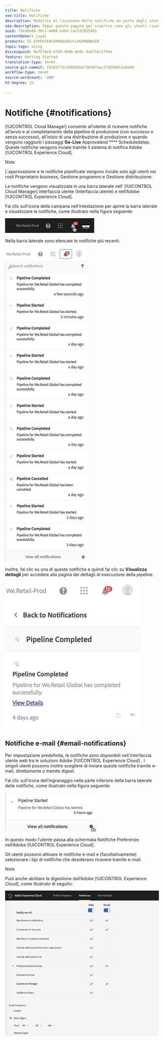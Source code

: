 ```yaml
---
title: Notifiche
seo-title: Notifiche
description: Modalità di ricezione delle notifiche da parte degli utenti in AEM Cloud Manager
seo-description: Segui questa pagina per scoprire come gli utenti ricevono le notifiche all’avvio e al completamento di una pipeline, con successo o senza successo, in AEM Cloud Manager.
uuid: 73e4bb80-36c1-4408-bdbd-1ac5328359d1
contentOwner: jsyal
products: SG_EXPERIENCEMANAGER/CLOUDMANAGER
topic-tags: using
discoiquuid: 8ef574c8-47d9-404b-8e9c-9c6716c1f49a
feature: Getting Started
translation-type: tm+mt
source-git-commit: fb10d775c930b5bb475b497aac2fd59b053a9a00
workflow-type: tm+mt
source-wordcount: '260'
ht-degree: 1%

---
```



# Notifiche {#notifications}

[!UICONTROL Cloud Manager] consente all’utente di ricevere notifiche all’avvio e al completamento della pipeline di produzione (con successo o senza successo), all’inizio di una distribuzione di produzione e quando vengono raggiunti i passaggi  **Go-Live** Approvaland  **** Scheduledstep. Queste notifiche vengono inviate tramite il sistema di notifica Adobe [!UICONTROL Experience Cloud].

>[!NOTE]
>
>L&#39;approvazione e le notifiche pianificate vengono inviate solo agli utenti nei ruoli Proprietario business, Gestione programmi e Gestione distribuzione.

Le notifiche vengono visualizzate in una barra laterale nell’ [!UICONTROL Cloud Manager] interfaccia utente (Interfaccia utente) e nell’Adobe [!UICONTROL Experience Cloud].

Fai clic sull’icona della campana nell’intestazione per aprire la barra laterale e visualizzare le notifiche, come illustrato nella figura seguente:

![](assets/image2018-7-12_11-52-40.png)

Nella barra laterale sono elencate le notifiche più recenti.

![](assets/screen_shot_2018-07-20at91406pm.png)

Inoltre, fai clic su una di queste notifiche e quindi fai clic su **Visualizza dettagli** per accedere alla pagina dei dettagli di esecuzione della pipeline.

![](assets/screen_shot_2018-08-14at43503pm.png)

## Notifiche e-mail {#email-notifications}

Per impostazione predefinita, le notifiche sono disponibili nell&#39;interfaccia utente web tra le soluzioni Adobe [!UICONTROL Experience Cloud] . I singoli utenti possono inoltre scegliere di inviare queste notifiche tramite e-mail, direttamente o tramite digest.

Fai clic sull’icona dell’ingranaggio nella parte inferiore della barra laterale delle notifiche, come illustrato nella figura seguente:

![](assets/image2018-7-12_12-8-19.png)

In questo modo l’utente passa alla schermata Notifiche Preferenze nell’Adobe [!UICONTROL Experience Cloud].

Gli utenti possono attivare le notifiche e-mail e (facoltativamente) selezionare i tipi di notifiche che desiderano ricevere tramite e-mail.

>[!NOTE]
>
>Puoi anche abilitare la digestione dall’Adobe [!UICONTROL Experience Cloud], come illustrato di seguito:

![](assets/image2018-7-12_12-10-51.png)
